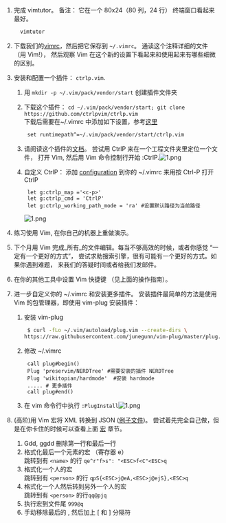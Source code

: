 1.  完成 vimtutor。 备注： 它在一个 80x24（80 列，24 行） 终端窗口看起来最好。
    
    ```txt
      vimtutor
    ```
    
2.  下载我们的[vimrc](https://missing-semester-cn.github.io/2020/files/vimrc)，然后把它保存到 `~/.vimrc`。 通读这个注释详细的文件 （用 Vim!）， 然后观察 Vim 在这个新的设置下看起来和使用起来有哪些细微的区别。
3.  安装和配置一个插件： `ctrlp.vim`.
    1.  用 `mkdir -p ~/.vim/pack/vendor/start` 创建插件文件夹
    2.  下载这个插件： `cd ~/.vim/pack/vendor/start; git clone https://github.com/ctrlpvim/ctrlp.vim`  
        下载后需要在~/.vimrc 中添加如下设置，参考[这里](http://ctrlpvim.github.io/ctrlp.vim/#installation)
        
        ```txt
         set runtimepath^=~/.vim/pack/vendor/start/ctrlp.vim 
        ```
        
    3.  请阅读这个插件的[文档](https://github.com/ctrlpvim/ctrlp.vim/blob/master/readme.md)。 尝试用 CtrlP 来在一个工程文件夹里定位一个文件， 打开 Vim, 然后用 Vim 命令控制行开始 :CtrlP.![1.png](https://missing-semester-cn.github.io/missing-notes-and-solutions/2020/solutions/images/3/1.png)
    4.  自定义 CtrlP： 添加 [configuration](https://github.com/ctrlpvim/ctrlp.vim/blob/master/readme.md#basic-options) 到你的 ~/.vimrc 来用按 Ctrl-P 打开 CtrlP
        
        ```vim
         let g:ctrlp_map ='<c-p>' 
         let g:ctrlp_cmd = 'CtrlP'
         let g:ctrlp_working_path_mode = 'ra' #设置默认路径为当前路径
        ```
        
        ![1.png](https://missing-semester-cn.github.io/missing-notes-and-solutions/2020/solutions/images/3/2.png)
        
4.  练习使用 Vim, 在你自己的机器上重做演示。
5.  下个月用 Vim 完成_所有_的文件编辑。每当不够高效的时候，或者你感觉 “一定有一个更好的方式”， 尝试求助搜索引擎，很有可能有一个更好的方式。如果你遇到难题， 来我们的答疑时间或者给我们发邮件。
6.  在你的其他工具中设置 Vim 快捷键 （见上面的操作指南）。
7.  进一步自定义你的 ~/.vimrc 和安装更多插件。 安装插件最简单的方法是使用 Vim 的包管理器，即使用 vim-plug 安装插件：
    1.  安装 vim-plug
        
        ```bash
         $ curl -fLo ~/.vim/autoload/plug.vim --create-dirs \
        https://raw.githubusercontent.com/junegunn/vim-plug/master/plug.vim
        ```
        
    2.  修改 ~/.vimrc
        
        ```vim
         call plug#begin()
         Plug 'preservim/NERDTree' #需要安装的插件 NERDTree
         Plug 'wikitopian/hardmode'  #安装 hardmode
         ..... # 更多插件
         call plug#end()
        ```
        
    3.  在 vim 命令行中执行 `:PlugInstall`![1.png](https://missing-semester-cn.github.io/missing-notes-and-solutions/2020/solutions//images/3/3.png)
8.  (高阶)用 Vim 宏将 XML 转换到 JSON ([例子文件](https://missing-semester-cn.github.io/2020/files/example-data.xml))。 尝试着先完全自己做，但是在你卡住的时候可以查看上面 [宏](https://missing-semester-cn.github.io/2020/editors/#macros) 章节。
    1.  Gdd, ggdd 删除第一行和最后一行
    2.  格式化最后一个元素的宏 （寄存器 e）  
        跳转到有 `<name>` 的行 `qe^r"f>s": "<ESC>f<C"<ESC>q`
    3.  格式化一个人的宏  
        跳转到有 `<person>` 的行 `qpS{<ESC>j@eA,<ESC>j@ejS},<ESC>q`
    4.  格式化一个人然后转到另外一个人的宏  
        跳转到有 `<person>` 的行`qq@pjq`
    5.  执行宏到文件尾 `999@q`
    6.  手动移除最后的 , 然后加上 [ 和 ] 分隔符